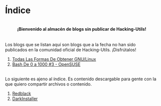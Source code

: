 # Índice
<br>
<center><b>¡Bienvenido al almacén de blogs sin publicar de Hacking-Utils!</b></center>
<br>
<br>
Los blogs que se listan aquí son blogs que a la fecha no han sido publicados en la comunidad oficial de Hacking-Utils. ¡Disfrútalos!
<br>
<ol>
	<li><a href="https://venom-instantdeath.github.io/hu-content/todas-las-formas-de-obtener-gnulinux.html#by-darth-venom">Todas Las Formas De Obtener GNU/Linux</a></li>
	<li><a href="https://venom-instantdeath.github.io/hu-content/bash3-opensuse.html">Bash De 0 a 1000 #3 - OpenSUSE</a></li>
</ol>
<br>
Lo siguiente es ajeno al índice. Es contenido descargable para gente con la que quiero compartir archivos o contenido.
<ol>
	<li><a href="https://venom-instantdeath.github.io/hu-content/redblack.html">Redblack</a></li>
	<li><a href="https://venom-instantdeath.github.io/hu-content/darkinstaller.html">DarkInstaller</a></li>
</ol>
<br>
